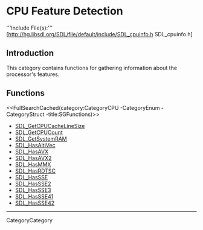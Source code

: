 
# CPU Feature Detection

'''Include File(s):'''  [http://hg.libsdl.org/SDL/file/default/include/SDL_cpuinfo.h SDL_cpuinfo.h]


## Introduction

This category contains functions for gathering information about the processor's features.

<!-- #Remove this line and the ## below to use this markup if it becomes relevant to this category -->
<!-- #== Enumerations == -->
<!-- #<<FullSearchCached(category:CategoryEnum CategoryCPU -title:SGEnumerations)>> -->

<!-- #== Structures == -->
<!-- #<<FullSearchCached(category:CategoryStruct CategoryCPU -title:SGStructures)>> -->

## Functions
<<FullSearchCached(category:CategoryCPU -CategoryEnum -CategoryStruct -title:SGFunctions)>>

<!-- BEGIN CATEGORY LIST -->
- [SDL_GetCPUCacheLineSize](SDL_GetCPUCacheLineSize)
- [SDL_GetCPUCount](SDL_GetCPUCount)
- [SDL_GetSystemRAM](SDL_GetSystemRAM)
- [SDL_HasAltiVec](SDL_HasAltiVec)
- [SDL_HasAVX](SDL_HasAVX)
- [SDL_HasAVX2](SDL_HasAVX2)
- [SDL_HasMMX](SDL_HasMMX)
- [SDL_HasRDTSC](SDL_HasRDTSC)
- [SDL_HasSSE](SDL_HasSSE)
- [SDL_HasSSE2](SDL_HasSSE2)
- [SDL_HasSSE3](SDL_HasSSE3)
- [SDL_HasSSE41](SDL_HasSSE41)
- [SDL_HasSSE42](SDL_HasSSE42)
<!-- END CATEGORY LIST -->
----
CategoryCategory

